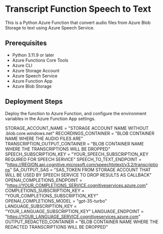 # Transcript Function Speech to Text

This is a Python Azure Function that convert audio files from Azure Blob Storage to text using Azure Speech Service.

## Prerequisites

- Python 3.11.9 or later
- Azure Functions Core Tools
- Azure CLI
- Azure Storage Account
- Azure Speech Service
- Azure Function App
- Azure Blob Storage

## Deployment Steps

Deploy the function to Azure Function, and configure the environment variables in the Azure Function App settings.

STORAGE_ACCOUNT_NAME = "STORAGE ACCOUNT NAME WITHOUT .blob.core.windows.net"
RECORDINGS_CONTAINER = "BLOB CONTAINER NAME WHERE THE AUDIO FILES ARE"
TRANSCRIPTION_OUTPUT_CONTAINER = "BLOB CONTAINER NAME WHERE THE TRANSCRIPTIONS WILL BE DROPPED"
SPEECH_SUBSCRIPTION_KEY = "YOUR_SPEECH_SUBSCRIPTION_KEY REQUIRED FOR SPEECH SERVICE"
SPEECH_TO_TEXT_ENDPOINT = "https://REGION.api.cognitive.microsoft.com/speechtotext/v3.2/transcriptions"
SA_OUTPUT_SAS = "SAS_TOKEN FROM STORAGE ACCOUNT THAT WILL BE USED BY SPEECH SERVICE TO DROP RESULTS AS CALLBACK"
OPENAI_COMPLETIONS_ENDPOINT = "https://YOUR_COMPLETIONS_SERVICE.cognitiveservices.azure.com"
COMPLETIONS_SUBSCRIPTION_KEY = "YOUR_COMPLETIONS_SUBSCRIPTION_KEY"
OPENAI_COMPLETIONS_MODEL = "gpt-35-turbo"
LANGUAGE_SUBSCRIPTION_KEY = "YOUR_LANGUAGE_SUBSCRIPTION_KEY"
LANGUAGE_ENDPOINT = "https://YOUR_LANGUAGE_SERVICE.cognitiveservices.azure.com"
OUTPUT_REDACTED_CONTAINER = "BLOB CONTAINER NAME WHERE THE REDACTED TRANSCRIPTIONS WILL BE DROPPED"
